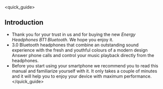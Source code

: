 <quick_guide>
## Introduction

*	Thank you for your trust in us and for buying the new *Energy Headphones BT1 Bluetooth*. We hope you enjoy it.
* 3.0 Bluetooth headphones that combine an outstanding sound experience with the fresh and youthful colours of a modern design Answer phone calls and control your music playback directly from the headphones.
*	Before you start using your smartphone we recommend you to read this manual and familiarize yourself with it. It only takes a couple of minutes and it will help you to enjoy your device with maximum performance.
</quick_guide>

